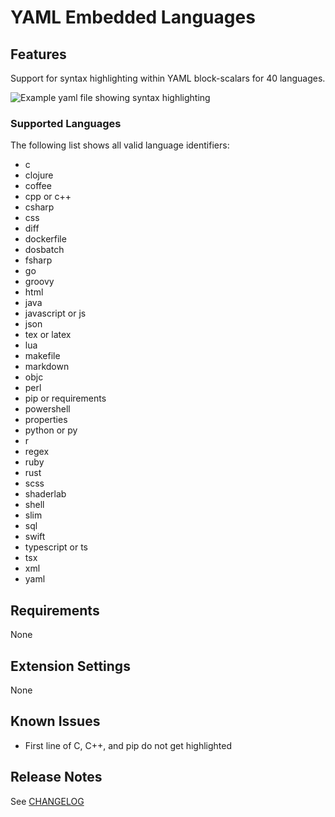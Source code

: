 # YAML Embedded Languages

## Features

Support for syntax highlighting within YAML block-scalars for 40 languages.

![Example yaml file showing syntax highlighting](https://raw.githubusercontent.com/harrydowning/yaml-embedded-languages/master/example.png)

### Supported Languages
The following list shows all valid language identifiers:
- c
- clojure
- coffee
- cpp or c++
- csharp
- css
- diff
- dockerfile
- dosbatch
- fsharp
- go
- groovy
- html
- java
- javascript or js
- json
- tex or latex
- lua
- makefile
- markdown
- objc
- perl
- pip or requirements
- powershell
- properties
- python or py
- r
- regex
- ruby
- rust
- scss
- shaderlab
- shell
- slim
- sql
- swift
- typescript or ts
- tsx
- xml
- yaml

## Requirements

None

## Extension Settings

None

## Known Issues

- First line of C, C++, and pip do not get highlighted

## Release Notes

See [CHANGELOG](CHANGELOG.md)
